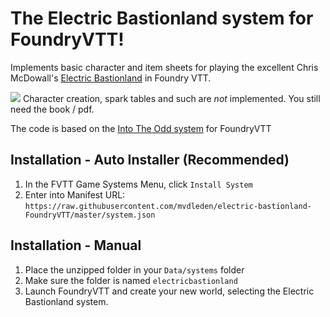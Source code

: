# The Electric Bastionland system for FoundryVTT!

Implements basic character and item sheets for playing the excellent Chris McDowall's [Electric Bastionland](https://bastionlandpress.com/products/electric-bastionland-hardback-book) in Foundry VTT.

![](https://raw.githubusercontent.com/mvdleden/electric-bastionland-FoundryVTT/master/electric%20bastionland%20sheets.png)
Character creation, spark tables and such are *not* implemented. You still need the book / pdf.

The code is based on the [Into The Odd system](https://github.com/voidcase/IntoTheOdd-FoundryVTT/blob/master/README.md) for FoundryVTT

## Installation - Auto Installer (Recommended)

1. In the FVTT Game Systems Menu, click `Install System`
2. Enter into Manifest URL: `https://raw.githubusercontent.com/mvdleden/electric-bastionland-FoundryVTT/master/system.json`

## Installation - Manual

1. Place the unzipped folder in your `Data/systems` folder
2. Make sure the folder is named `electricbastionland`
3. Launch FoundryVTT and create your new world, selecting the Electric Bastionland system.
